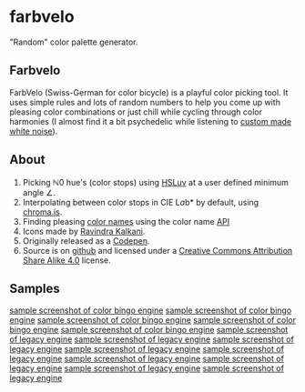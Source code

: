 # farbvelo
"Random" color palette generator.  
## Farbvelo

FarbVelo (Swiss-German for color bicycle) is a playful color picking tool. It uses simple rules and lots of random numbers to help you come up with pleasing color combinations or just chill while cycling through color harmonies (I almost find it a bit psychedelic while listening to [custom made white noise](https://mynoise.net/NoiseMachines/tropicalRainNoiseGenerator.php)).

## About

1. Picking ℕ0 hue's (color stops) using [HSLuv](https://www.hsluv.org/) <a>at a user defined minimum angle ∠.</a>
2. Interpolating between color stops in CIE L*a*b* by default, using [chroma.js](https://gka.github.io/chroma.js/).
3. Finding pleasing [color names](https://github.com/meodai/color-names) using the color name [API](https://github.com/meodai/color-names#api-)
4. Icons made by [Ravindra Kalkani](https://thenounproject.com/search/?q=reload&i=1973430).
5. Originally released as a [Codepen](https://codepen.io/meodai/pen/RerqjG).
6. Source is on [github](https://github.com/meodai/farbvelo) and licensed under a [Creative Commons Attribution Share Alike 4.0](https://github.com/meodai/farbvelo/blob/main/LICENSE.md) license.

## Samples

[sample screenshot of color bingo engine](public/samples/engine-color-bingo-01.png)
[sample screenshot of color bingo engine](public/samples/engine-color-bingo-02.png)
[sample screenshot of color bingo engine](public/samples/engine-color-bingo-03.png)
[sample screenshot of color bingo engine](public/samples/engine-color-bingo-04.png)
[sample screenshot of color bingo engine](public/samples/engine-color-bingo-05.png)
[sample screenshot of legacy engine](public/samples/engine-legacy-01.png)
[sample screenshot of legacy engine](public/samples/engine-legacy-02.png)
[sample screenshot of legacy engine](public/samples/engine-legacy-03.png)
[sample screenshot of legacy engine](public/samples/engine-legacy-04.png)
[sample screenshot of legacy engine](public/samples/engine-legacy-05.png)
[sample screenshot of legacy engine](public/samples/engine-legacy-06.png)
[sample screenshot of legacy engine](public/samples/engine-legacy-07.png)
[sample screenshot of legacy engine](public/samples/engine-legacy-08.png)
[sample screenshot of legacy engine](public/samples/engine-legacy-09.png)